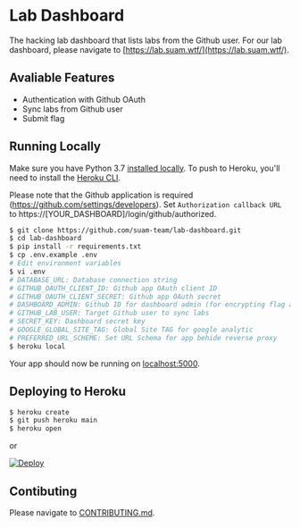 # Lab Dashboard

The hacking lab dashboard that lists labs from the Github user. For our lab dashboard, please navigate to [https://lab.suam.wtf/](https://lab.suam.wtf/).

## Avaliable Features

- Authentication with Github OAuth
- Sync labs from Github user
- Submit flag

## Running Locally

Make sure you have Python 3.7 [installed locally](http://install.python-guide.org). To push to Heroku, you'll need to install the [Heroku CLI](https://devcenter.heroku.com/articles/heroku-cli).

Please note that the Github application is required (https://github.com/settings/developers). Set `Authorization callback URL` to https://[YOUR_DASHBOARD]/login/github/authorized.

```sh
$ git clone https://github.com/suam-team/lab-dashboard.git
$ cd lab-dashboard
$ pip install -r requirements.txt
$ cp .env.example .env
# Edit environment variables
$ vi .env 
# DATABASE_URL: Database connection string
# GITHUB_OAUTH_CLIENT_ID: Github app OAuth client ID
# GITHUB_OAUTH_CLIENT_SECRET: Github app OAuth secret
# DASHBOARD_ADMIN: Github ID for dashboard admin (for encrypting flag and syncing lab)
# GITHUB_LAB_USER: Target Github user to sync labs
# SECRET_KEY: Dashboard secret key
# GOOGLE_GLOBAL_SITE_TAG: Global Site TAG for google analytic
# PREFERRED_URL_SCHEME: Set URL Schema for app behide reverse proxy
$ heroku local
```

Your app should now be running on [localhost:5000](http://localhost:5000/).

## Deploying to Heroku

```sh
$ heroku create
$ git push heroku main
$ heroku open
```
or

[![Deploy](https://www.herokucdn.com/deploy/button.svg)](https://heroku.com/deploy)

## Contibuting

Please navigate to [CONTRIBUTING.md](/CONTRIBUTING.md).
